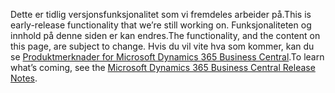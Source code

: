 <span data-ttu-id="ef4cb-101">Dette er tidlig versjonsfunksjonalitet som vi fremdeles arbeider på.</span><span class="sxs-lookup"><span data-stu-id="ef4cb-101">This is early-release functionality that we’re still working on.</span></span> <span data-ttu-id="ef4cb-102">Funksjonaliteten og innhold på denne siden er kan endres.</span><span class="sxs-lookup"><span data-stu-id="ef4cb-102">The functionality, and the content on this page, are subject to change.</span></span> <span data-ttu-id="ef4cb-103">Hvis du vil vite hva som kommer, kan du se [Produktmerknader for Microsoft Dynamics 365 Business Central](https://go.microsoft.com/fwlink/?linkid=2047422).</span><span class="sxs-lookup"><span data-stu-id="ef4cb-103">To learn what’s coming, see the [Microsoft Dynamics 365 Business Central Release Notes](https://go.microsoft.com/fwlink/?linkid=2047422).</span></span>